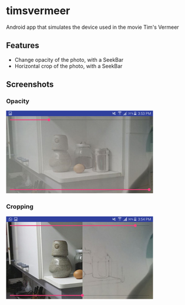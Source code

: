 # timsvermeer
Android app that simulates the device used in the movie Tim's Vermeer

## Features
- Change opacity of the photo, with a SeekBar
- Horizontal crop of the photo, with a SeekBar

## Screenshots

### Opacity

![Opacity](https://raw.githubusercontent.com/germanger/timsvermeer/master/playstore/img/opacity.jpg)

### Cropping

![Crop](https://raw.githubusercontent.com/germanger/timsvermeer/master/playstore/img/crop.jpg)
